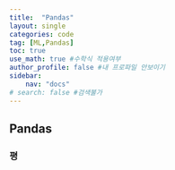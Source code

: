```yaml
---
title:  "Pandas"
layout: single
categories: code
tag: [ML,Pandas]
toc: true
use_math: true #수학식 적용여부
author_profile: false #내 프로파일 안보이기
sidebar:
    nav: "docs" 
# search: false #검색불가
---
```


## Pandas
### 평


